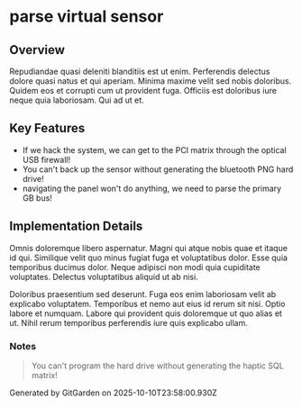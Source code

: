 # parse virtual sensor

## Overview
Repudiandae quasi deleniti blanditiis est ut enim. Perferendis delectus dolore quasi natus et qui aperiam. Minima maxime velit sed nobis doloribus. Quidem eos et corrupti cum ut provident fuga. Officiis est doloribus iure neque quia laboriosam. Qui ad ut et.

## Key Features
- If we hack the system, we can get to the PCI matrix through the optical USB firewall!
- You can't back up the sensor without generating the bluetooth PNG hard drive!
- navigating the panel won't do anything, we need to parse the primary GB bus!

## Implementation Details
Omnis doloremque libero aspernatur. Magni qui atque nobis quae et itaque id qui. Similique velit quo minus fugiat fuga et voluptatibus dolor. Esse quia temporibus ducimus dolor. Neque adipisci non modi quia cupiditate voluptates. Delectus voluptatibus aliquid ut ab nisi.
 Doloribus praesentium sed deserunt. Fuga eos enim laboriosam velit ab explicabo voluptatem. Temporibus et nemo aut eius id rerum sit nisi. Optio labore et numquam. Labore qui provident quis doloremque ut quo alias et ut. Nihil rerum temporibus perferendis iure quis explicabo ullam.

### Notes
> You can't program the hard drive without generating the haptic SQL matrix!

Generated by GitGarden on 2025-10-10T23:58:00.930Z